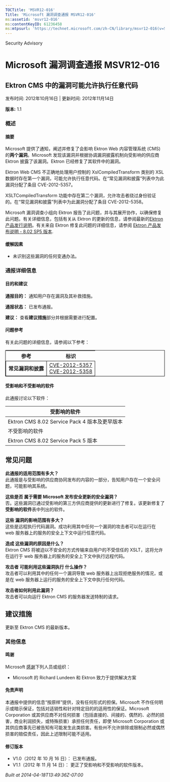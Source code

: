 ```yaml
---
TOCTitle: 'MSVR12-016'
Title: 'Microsoft 漏洞调查通报 MSVR12-016'
ms:assetid: 'msvr12-016'
ms:contentKeyID: 61236458
ms:mtpsurl: 'https://technet.microsoft.com/zh-CN/library/msvr12-016(v=Security.10)'
---
```


Security Advisory

Microsoft 漏洞调查通报 MSVR12-016
=================================

Ektron CMS 中的漏洞可能允许执行任意代码
---------------------------------------

发布时间: 2012年10月16日 | 更新时间: 2012年11月14日

**版本:** 1.1

### 概述

#### 摘要

Microsoft 提供了通知，阐述并修复了会影响 Ektron Web 内容管理系统 (CMS) 的**两个漏洞**。Microsoft 发现该漏洞并根据协调漏洞披露机制向受影响的供应商　Ektron 披露了该漏洞。Ektron 已经修复了其软件中的漏洞。

Ektron Web CMS 不正确地处理用户控制的 XslCompiledTransform 类别的 XSL 数据时存在第一个漏洞，可能允许执行任意代码。在“常见漏洞和披露”列表中为此漏洞分配了条目 CVE-2012-5357。

XSLTCompiledTransform 功能中存在第二个漏洞，允许攻击者绕过身份验证的。在“常见漏洞和披露”列表中为此漏洞分配了条目 CVE-2012-5358。

Microsoft 漏洞调查小组向 Ektron 报告了此问题，并与其展开协作，以确保修复此问题。有关详细信息，包括有关从 Ektron 的更新的信息，请参阅最新的[Ektron 产品发行说明](https://documentation.ektron.com/current/releasenotes/releasenotes_webhelp.htm)。有关来自 Ektron 修复此问题的详细信息，请参阅 [Ektron 产品发布说明 - 8.02 SP5 版本](https://documentation.ektron.com/current/releasenotes/release8/8.02sp5.htm).

#### 缓解因素

-   未识别这些漏洞的任何变通办法。

### 通报详细信息

#### 目的和建议

**通报目的：** 通知用户存在漏洞及其补救措施。

**通报状态：** 已发布通报。

**建议：** 查看**建议措施**部分并根据需要进行配置。

#### 问题参考

有关此问题的详细信息，请参阅以下参考：

<p> </p>
<table style="border:1px solid black;">
<thead>
<tr class="header">
<th>参考</th>
<th>标识</th>
</tr>
</thead>
<tbody>
<tr class="odd">
<td style="border:1px solid black;"><strong>常见漏洞和披露</strong></td>
<td style="border:1px solid black;"><a href="https://www.cve.mitre.org/cgi-bin/cvename.cgi?name=cve-2012-5357">CVE-2012-5357</a><br />
<a href="https://www.cve.mitre.org/cgi-bin/cvename.cgi?name=cve-2012-5358">CVE-2012-5358</a></td>
</tr>
</tbody>
</table>


#### 受影响和不受影响的软件

此通报讨论以下软件：

| 受影响的软件                                  |
|-----------------------------------------------|
| Ektron CMS 8.02 Service Pack 4 版本及更早版本 |
| 不受影响的软件                                |
| Ektron CMS 8.02 Service Pack 5 版本           |

常见问题
--------


**此通报的适用范围有多大？**  
此通报是与受影响的供应商协同发布的内容的一部分，告知用户存在一个安全问题，可能影响其系统。

**这些是否 属于需要 Microsoft 发布安全更新的安全漏洞？**  
否。这些漏洞已通过受影响的第三方供应商提供的更新进行了修复。该更新修复了**受影响的软件**表中列出的软件。

**这些 漏洞的影响范围有多大？**  
这些是远程执行代码漏洞。成功利用其中任何一个漏洞的攻击者可以在运行在 web 服务器上的服务的安全上下文中运行任意代码。

**造成 这些漏洞的原因是什么？**  
Ektron CMS 将被迫以不安全的方式传输来自用户的不受信任的 XSLT，这将允许在运行于 web 服务器上的服务的安全上下文中执行远程代码。

**攻击者 可能利用这些漏洞执行 什么操作？**  
攻击者可以利用其中的任何一个漏洞导致 web 服务器上出现拒绝服务的情况，或是在 web 服务器上运行的服务的安全上下文中执行任何代码。

**攻击者如何利用此漏洞？**  
攻击者可以向运行 Ektron CMS 的服务器发送特制的请求。

建议措施
--------


更新至 Ektron CMS 的最新版本。

### 其他信息

#### 鸣谢

Microsoft [感谢](https://go.microsoft.com/fwlink/?linkid=21127)下列人员或组织：

-   Microsoft 的 Richard Lundeen 和 Ektron 致力于提供解决方案

#### 免责声明

本通报中提供的信息“按原样”提供，没有任何形式的担保。Microsoft 不作任何明示或暗示保证，包括对适销性和针对特定目的的适用性的保证。Microsoft Corporation 或其供应商不对任何损害（包括直接的、间接的、偶然的、必然的损害，商业利润损失，或特殊损害）承担任何责任，即使 Microsoft Corporation 或其供应商事先已被告知有可能发生此类损害。有些州不允许排除或限制必然或偶然损害的赔偿责任，因此上述限制可能不适用。

#### 修订版本

-   V1.0（2012 年 10 月 16 日）： 已发布通报。
-   V1.1（2012 年 11 月 14 日）： 更正了受影响和不受影响的软件版本。

*Built at 2014-04-18T13:49:36Z-07:00*
